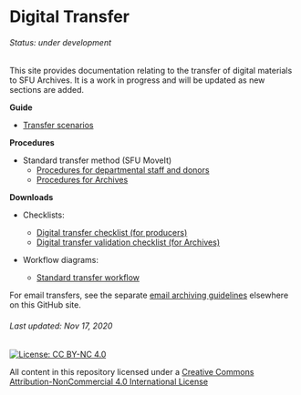 # Digital Transfer
###### Status: under development
This site provides documentation relating to the transfer of digital materials to SFU Archives. It is a work in progress and will be updated as new sections are added.

**Guide**
- [Transfer scenarios](transfer-scenarios.md)

**Procedures**
- Standard transfer method (SFU MoveIt)
  - [Procedures for departmental staff and donors](procedures/standard-producers/00-introduction.md)
  - [Procedures for Archives](procedures/standard-archives/00-introduction.md)

**Downloads**
- Checklists:
  - [Digital transfer checklist (for producers)](downloads/checklist-transfer.pdf)
  - [Digital transfer validation checklist (for Archives)](downloads/checklist-validation.pdf)

- Workflow diagrams:
  - [Standard transfer workflow](downloads/workflow-standard.pdf)

For email transfers, see the separate [email archiving guidelines](https://github.com/SFU-Archives/email-archiving) elsewhere on this GitHub site.

###### Last updated: Nov 17, 2020

[![License: CC BY-NC 4.0](https://img.shields.io/badge/License-CC%20BY--NC%204.0-lightgrey.svg)](https://creativecommons.org/licenses/by-nc/4.0/)

All content in this repository licensed under a [Creative Commons Attribution-NonCommercial 4.0 International License](https://creativecommons.org/licenses/by-nc/4.0/)
